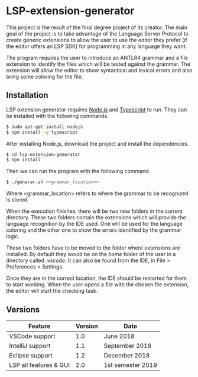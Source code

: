 # LSP-extension-generator

This project is the result of the final degree project of its creator. The main goal of the project is to take advantage of the Language Server Protocol to create generic extensions to allow the user to use the editor they prefer (if the editor offers an LSP SDK) for programming in any language they want.

The program requires the user to introduce an ANTLR4 grammar and a file extension to identify the files which will be tested against the grammar. The extension will allow the editor to show syntactical and lexical errors and also bring some coloring for the file.

## Installation

LSP extension generator requires [Node.js](https://nodejs.org/) and [Typescript](https://www.typescriptlang.org/) to run. They can be installed with the following commands.

```sh
$ sudo apt-get install nodejs
$ npm install -g typescript
```

After installing Node.js, download the project and install the dependencies.

```sh
$ cd lsp-extension-generator
$ npm install
```

Then we can run the program with the following command

```sh
$ ./generar.sh <<grammar_location>>
```
Where <grammar_location> refers to where the grammar to be recognized is stored.

When the execution finishes, there will be two new folders in the current directory. These two folders contain the extensions which will provide the language recognition by the IDE used. One will be used for the language coloring and the other one to show the errors identified by the grammar logic.

These two folders have to be moved to the folder where extensions are installed. By default they would be on the *home* folder of the user in a directory called *.vscode*. It can also be found from the IDE, in File > Preferences > Settings.

Once they are in the correct location, the IDE should be restarted for them to start working. When the user opens a file with the chosen file extension, the editor will start the checking task.

## Versions

| Feature | Version | Date |
|--|--|--|
| VSCode support | 1.0 | June 2018 |
| IntelliJ support | 1.1 | September 2018 |
| Eclipse support | 1.2 | December 2018 |
| LSP all features & GUI | 2.0 | 1st semester 2019 |